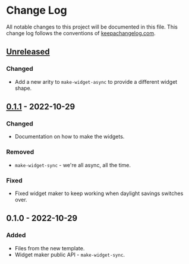 # Change Log
All notable changes to this project will be documented in this file. This change log follows the conventions of [keepachangelog.com](http://keepachangelog.com/).

## [Unreleased]
### Changed
- Add a new arity to `make-widget-async` to provide a different widget shape.

## [0.1.1] - 2022-10-29
### Changed
- Documentation on how to make the widgets.

### Removed
- `make-widget-sync` - we're all async, all the time.

### Fixed
- Fixed widget maker to keep working when daylight savings switches over.

## 0.1.0 - 2022-10-29
### Added
- Files from the new template.
- Widget maker public API - `make-widget-sync`.

[Unreleased]: https://sourcehost.site/your-name/physics-1/compare/0.1.1...HEAD
[0.1.1]: https://sourcehost.site/your-name/physics-1/compare/0.1.0...0.1.1
